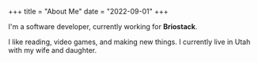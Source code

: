+++
title = "About Me"
date = "2022-09-01"
+++


I'm a software developer, currently working for **Briostack**.

I like reading, video games, and making new things. I currently live in Utah with my wife and daughter.
